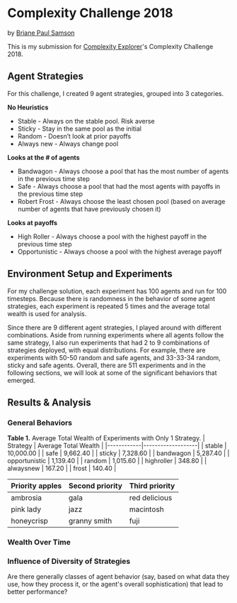 # Complexity Challenge 2018
by [Briane Paul Samson](https://brianesamson.com)

This is my submission for [Complexity Explorer](https://www.complexityexplorer.org/)'s Complexity Challenge 2018.

## Agent Strategies
For this challenge, I created 9 agent strategies, grouped into 3 categories. 

**No Heuristics**
- Stable - Always on the stable pool. Risk averse
- Sticky - Stay in the same pool as the initial
- Random - Doesn’t look at prior payoffs
- Always new - Always change pool

**Looks at the # of agents**
- Bandwagon - Always choose a pool that has the most number of agents in the previous time step
- Safe - Always choose a pool that had the most agents with payoffs in the previous time step
- Robert Frost - Always choose the least chosen pool (based on average number of agents that have previously chosen it)

**Looks at payoffs**
- High Roller - Always choose a pool with the highest payoff in the previous time step
- Opportunistic - Always choose a pool with the highest average payoff

## Environment Setup and Experiments
For my challenge solution, each experiment has 100 agents and run for 100 timesteps. Because there is randomness in the behavior of some agent strategies, each experiment is repeated 5 times and the average total wealth is used for analysis.

Since there are 9 different agent strategies, I played around with different combinations. Aside from running experiments where all agents follow the same strategy, I also run experiments that had 2 to 9 combinations of strategies deployed, with equal distributions. For example, there are experiments with 50-50 random and safe agents, and 33-33-34 random, sticky and safe agents. Overall, there are 511 experiments and in the following sections, we will look at some of the significant behaviors that emerged.

## Results & Analysis

### General Behaviors

**Table 1.** Average Total Wealth of Experiments with Only 1 Strategy.
| Strategy      | Average Total Wealth |
|------------|-------------------|
| stable        |            10,000.00 |
| safe          |             9,662.40 |
| sticky        |             7,328.60 | 
| bandwagon     |             5,287.40 | 
| opportunistic |            1,139.40  |
| random        |            1,015.60  |
| highroller    |              348.80  |
| alwaysnew     |              167.20  |
| frost         |              140.40  |


| Priority apples | Second priority | Third priority |
|-------|--------|---------|
| ambrosia | gala | red delicious |
| pink lady | jazz | macintosh |
| honeycrisp | granny smith | fuji |


### Wealth Over Time


### Influence of Diversity of Strategies

Are there generally classes of agent behavior (say, based on what data they use, how they process it, or the agent's overall sophistication) that lead to better performance?
